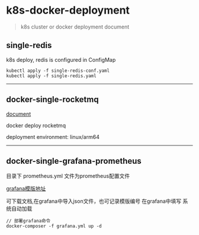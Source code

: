 # k8s-docker-deployment

> k8s cluster or docker deployment document

## single-redis

k8s deploy, redis is configured in ConfigMap

```
kubectl apply -f single-redis-conf.yaml
kubectl apply -f single-redis.yaml
```

****
## docker-single-rocketmq

[document](https://www.jianshu.com/p/6ad529a16677)

docker deploy rocketmq

deployment environment: linux/arm64

****
## docker-single-grafana-prometheus

目录下 prometheus.yml 文件为prometheus配置文件

[grafana模版地址](https://grafana.com/grafana/dashboards/)

可下载文档,在grafana中导入json文件，也可记录模版编号 在grafana中填写 系统自动加载
```
// 部署grafana命令
docker-composer -f grafana.yml up -d

```